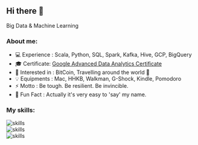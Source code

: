 ## Hi there 👋

Big Data & Machine Learning

### About me:

- 💻 Experience : Scala, Python, SQL, Spark, Kafka, Hive, GCP, BigQuery
- 🎓 Certificate: <a href='https://www.coursera.org/account/accomplishments/specialization/RQSXR3RVNACJ' target='_blank'>Google Advanced Data Analytics Certificate</a>
- 🧩 Interested in : BitCoin, Travelling around the world 🚀
- 💡 Equipments : Mac, HHKB, Walkman, G-Shock, Kindle, Pomodoro
- ⚡ Motto : Be tough. Be resilient. Be invincible.
- 👨 Fun Fact : Actually it's very easy to 'say' my name.

### My skills:

<img src="https://go-skill-icons.vercel.app/api/icons?i=linux,ubuntu,redhat,debian,bsd,bash,vim,md,notion,github,apple,vscode,idea&theme=light" title="skills"/>
<br>
<img src="https://go-skill-icons.vercel.app/api/icons?i=java,scala,python,r,tableau,php,lua,ruby,kafka,elasticsearch,mongodb,mysql,postgres,redis,terraform&theme=light" title="skills"/>
<br>
<img src="https://go-skill-icons.vercel.app/api/icons?i=aws,gcp,git,gitlab,ansible,docker,jenkins,maven,latex,html,nginx,spring,hibernate,sklearn,regex&theme=light" title="skills"/>
